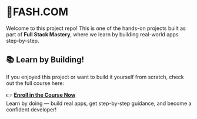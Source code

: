 # 📘FASH.COM

Welcome to this project repo! This is one of the hands-on projects built as part of **Full Stack Mastery**, where we learn by building real-world apps step-by-step.

## 📚 Learn by Building!

If you enjoyed this project or want to build it yourself from scratch, check out the full course here:

👉 **[Enroll in the Course Now](https://www.codehubmm.com/courses/zf8n40tbomatklekzw0lkind)**  
Learn by doing — build real apps, get step-by-step guidance, and become a confident developer!
